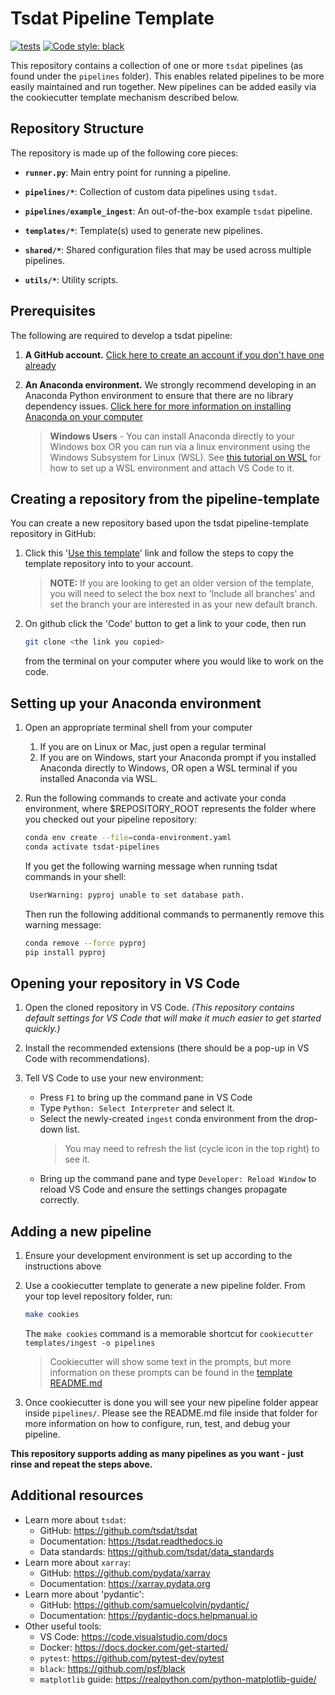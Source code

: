 # Tsdat Pipeline Template

[![tests](https://github.com/tsdat/pipeline-template/actions/workflows/tests.yml/badge.svg)](https://github.com/tsdat/pipeline-template/actions/workflows/tests.yml)
[![Code style: black](https://img.shields.io/badge/code%20style-black-000000.svg)](https://github.com/psf/black)

This repository contains a collection of one or more `tsdat` pipelines (as found under the ``pipelines`` folder).  This
enables related pipelines to be more easily maintained and run together.  New pipelines can be added easily via 
the cookiecutter template mechanism described below.

## Repository Structure

The repository is made up of the following core pieces:

- **`runner.py`**: Main entry point for running a pipeline.

- **`pipelines/*`**: Collection of custom data pipelines using `tsdat`.

- **`pipelines/example_ingest`**: An out-of-the-box example `tsdat` pipeline.

- **`templates/*`**: Template(s) used to generate new pipelines.

- **`shared/*`**: Shared configuration files that may be used across multiple pipelines.

- **`utils/*`**: Utility scripts.

## Prerequisites

The following are required to develop a tsdat pipeline:
1. **A GitHub account.** [Click here to create an account if you don't have one already](https://github.com/)


2. **An Anaconda environment.**  We strongly recommend developing in an Anaconda Python environment to ensure
that there are no library dependency issues.  [Click here for more information on installing Anaconda on your computer](https://docs.anaconda.com/anaconda/install/index.html)

    > **Windows Users** - You can install Anaconda directly to your Windows box OR you can run via a linux
    environment using the Windows Subsystem for Linux (WSL).  See
    [this tutorial on WSL](https://tsdat.readthedocs.io/en/latest/tutorials/wsl.html) for
    how to set up a WSL environment and attach VS Code to it.


## Creating a repository from the pipeline-template
You can create a new repository based upon the tsdat pipeline-template repository in GitHub:

1. Click this '[Use this template](https://github.com/tsdat/pipeline-template/generate)' link and
follow the steps to copy the template repository into to your account.
    > **NOTE:** If you are looking to get an older version of the template, you will need to
    select the box next to 'Include all branches' and set the branch your are interested
    in as your new default branch.

2. On github click the 'Code' button to get a link to your code, then run 
    ```bash
    git clone <the link you copied>
    ```
    from the terminal on your computer where you would like to work on the code.

## Setting up your Anaconda environment
1. Open an appropriate terminal shell from your computer
   1. If you are on Linux or Mac, just open a regular terminal
   2. If you are on Windows, start your Anaconda prompt if you installed Anaconda directly to Windows, OR open a
   WSL terminal if you installed Anaconda via WSL.


2. Run the following commands to create and activate your conda environment, where $REPOSITORY_ROOT represents
the folder where you checked out your pipeline repository:

    ```bash
    conda env create --file=conda-environment.yaml
    conda activate tsdat-pipelines
    ```

    If you get the following warning message when running tsdat commands in your shell:
    ```bash
     UserWarning: pyproj unable to set database path.
   ```

    Then run the following additional commands to permanently remove this warning message:
    ```bash
    conda remove --force pyproj
    pip install pyproj
    ```

## Opening your repository in VS Code
1. Open the cloned repository in VS Code. *(This repository contains default settings for
VS Code that will make it much easier to get started quickly.)*

2. Install the recommended extensions (there should be a pop-up in VS Code with recommendations).

3. Tell VS Code to use your new environment:
    - Press `F1` to bring up the command pane in VS Code
    - Type `Python: Select Interpreter` and select it.
    - Select the newly-created `ingest` conda environment from the drop-down list.
        > You may need to refresh the list (cycle icon in the top right) to see it.
    - Bring up the command pane and type `Developer: Reload Window` to reload VS Code
    and ensure the settings changes propagate correctly.


## Adding a new pipeline

1. Ensure your development environment is set up according to the instructions above

2. Use a cookiecutter template to generate a new pipeline folder.  From your top level repository folder, run:

    ```bash
    make cookies
    ```

    The `make cookies` command is a memorable shortcut for `cookiecutter templates/ingest -o pipelines`

    > Cookiecutter will show some text in the prompts, but more information on these
    prompts can be found in the [template README.md](templates/ingest/README.md)

3. Once cookiecutter is done you will see your new pipeline folder appear inside `pipelines/`. Please see the README.md file inside 
that folder for more information on how to configure, run, test, and debug your pipeline. 

**This repository supports adding as many pipelines as you want - just rinse and repeat the steps above.**


## Additional resources

- Learn more about `tsdat`:
    - GitHub: https://github.com/tsdat/tsdat
    - Documentation: https://tsdat.readthedocs.io
    - Data standards: https://github.com/tsdat/data_standards
- Learn more about `xarray`: 
    - GitHub: https://github.com/pydata/xarray
    - Documentation: https://xarray.pydata.org
- Learn more about 'pydantic':
    - GitHub: https://github.com/samuelcolvin/pydantic/
    - Documentation: https://pydantic-docs.helpmanual.io
- Other useful tools:
    - VS Code: https://code.visualstudio.com/docs
    - Docker: https://docs.docker.com/get-started/
    - `pytest`: https://github.com/pytest-dev/pytest
    - `black`: https://github.com/psf/black
    - `matplotlib` guide: https://realpython.com/python-matplotlib-guide/
